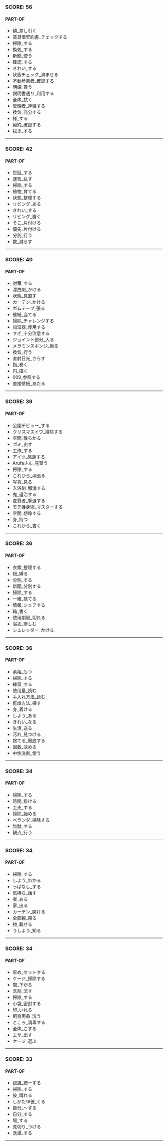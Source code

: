 
### SCORE: 56
#### PART-OF

- 額_差し引く 
- 賃貸借契約書_チェックする 
- 掃除_する 
- 換気_する 
- 新聞_使う 
- 確認_する 
- きれい_する 
- 状態チェック_済ませる 
- 不動産業者_確認する 
- 明細_貰う 
- 説明書通り_利用する 
- 全体_拭く 
- 管理者_連絡する 
- 換気_充分する 
- 様_する 
- 契約_確認する 
- 拭き_する 

----------

### SCORE: 42
#### PART-OF

- 世話_する 
- 運気_乱す 
- 掃除_する 
- 植物_育てる 
- 状態_整理する 
- リビング_ある 
- きれい_する 
- リビング_置く 
- そこ_片付ける 
- 優先_片付ける 
- 分別_行う 
- 数_減らす 

----------

### SCORE: 40
#### PART-OF

- 対策_する 
- 漂白剤_かける 
- 状態_見直す 
- カーテン_かける 
- ガムテープ_張る 
- 壁紙_当てる 
- 掃除_チャレンジする 
- 加湿器_使用する 
- すぎ_十分注意する 
- ジョイント部分_入る 
- メラミンスポンジ_擦る 
- 換気_行う 
- 直射日光_さらす 
- 指_巻く 
- 円_描く 
- 009_参照する 
- 直接壁紙_あたる 

----------

### SCORE: 39
#### PART-OF

- 公園デビュー_する 
- クリスマスイヴ_掃除する 
- 空間_散らかる 
- ゴミ_出す 
- 工作_する 
- アイツ_感謝する 
- Arufaさん_見習う 
- 掃除_する 
- これから_頑張る 
- 写真_見る 
- 入浴剤_解消する 
- 鬼_退治する 
- 変質者_撃退する 
- モテ護身術_マスターする 
- 空間_想像する 
- 身_持つ 
- これから_書く 

----------

### SCORE: 36
#### PART-OF

- 衣類_整理する 
- 紐_縛る 
- 分別_する 
- 新聞_分別する 
- 掃除_する 
- 一緒_捨てる 
- 情報_シェアする 
- 箱_書く 
- 使用期限_切れる 
- 浴衣_楽しむ 
- シュレッダー_かける 

----------

### SCORE: 36
#### PART-OF

- 余裕_もつ 
- 掃除_する 
- 練習_する 
- 使用量_読む 
- 手入れ方法_読む 
- 乾燥方法_探す 
- 身_着ける 
- しよう_ある 
- きれい_なる 
- 生活_送る 
- 汚れ_見つける 
- 捨てる_徹底する 
- 回数_決める 
- 中性洗剤_使う 

----------

### SCORE: 34
#### PART-OF

- 掃除_する 
- 時間_掛ける 
- 工夫_する 
- 掃除_始める 
- ベランダ_掃除する 
- 無駄_する 
- 観点_行う 

----------

### SCORE: 34
#### PART-OF

- 掃除_する 
- しよう_わかる 
- っぱなし_する 
- 気持ち_話す 
- 者_ある 
- 家_出る 
- カーテン_開ける 
- 全部親_頼る 
- 物_載せる 
- うしよう_知る 

----------

### SCORE: 34
#### PART-OF

- 早め_セットする 
- ケージ_掃除する 
- 間_下がる 
- 洗剤_流す 
- 掃除_する 
- 小袋_密封する 
- 印_いれる 
- 飼育用品_洗う 
- ところ_消毒する 
- 全体_こする 
- エサ_出す 
- ケージ_選ぶ 

----------

### SCORE: 33
#### PART-OF

- 認識_統一する 
- 掃除_する 
- 彼_晴れる 
- しかた18彼_くる 
- 自分_～する 
- 自分_する 
- 場_する 
- 見切り_つける 
- 洗濯_する 

----------
